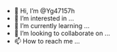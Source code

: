 - 👋 Hi, I’m @Yg47157h
- 👀 I’m interested in ...
- 🌱 I’m currently learning ...
- 💞️ I’m looking to collaborate on ...
- 📫 How to reach me ...

<!---
Yg47157h/Yg47157h is a ✨ special ✨ repository because its `README.md` (this file) appears on your GitHub profile.
You can click the Preview link to take a look at your changes.
--->
